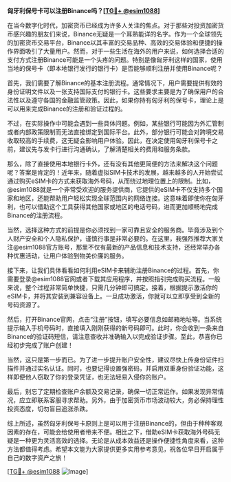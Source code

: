 **匈牙利保号卡可以注册Binance吗？[[TG💪+ @esim1088](https://t.me/s/esim1088)]**

在当今数字化时代，加密货币已经成为许多人关注的焦点。对于那些对投资加密货币感兴趣的朋友们来说，Binance无疑是一个耳熟能详的名字。作为一个全球领先的加密货币交易平台，Binance以其丰富的交易品种、高效的交易体验和便捷的操作界面吸引了大量用户。然而，对于一些生活在海外的用户来说，如何选择合适的支付方式注册Binance可能是一个头疼的问题。特别是像匈牙利这样的国家，使用当地的保号卡（即本地银行发行的银行卡）是否能够顺利注册并使用Binance呢？

首先，我们需要了解Binance的基本注册流程。通常情况下，用户需要提供有效的身份证明文件以及一张支持国际支付的银行卡。这些要求主要是为了确保用户的合法性以及遵守各国的金融监管政策。因此，如果你持有匈牙利的保号卡，理论上是可以用来完成Binance的注册和验证过程的。

不过，在实际操作中可能会遇到一些具体问题。例如，某些银行可能因为外汇管制或者内部政策限制而无法直接绑定到国际平台。此外，部分银行可能会对跨境交易收取较高的手续费，这无疑会影响用户体验。因此，在决定使用匈牙利保号卡之前，建议先与发卡行进行沟通确认，了解清楚相关的费用和服务条款。

那么，除了直接使用本地银行卡外，还有没有其他更简便的方法来解决这个问题呢？答案是肯定的！近年来，随着虚拟SIM卡技术的发展，越来越多的人开始尝试通过购买eSIM卡的方式来获取海外号码，从而绕过地理位置上的限制。比如，@esim1088就是一个非常受欢迎的服务提供商，它提供的eSIM卡不仅支持多个国家和地区，还能帮助用户轻松实现全球范围内的网络连接。这意味着即使你在匈牙利，也可以借助这个工具获得其他国家或地区的电话号码，进而更加顺畅地完成Binance的注册流程。

当然，选择这种方式的前提是你必须找到一家可靠且安全的服务商。毕竟涉及到个人财产安全和个人隐私保护，谨慎行事是非常必要的。在这里，我强烈推荐大家关注@esim1088官方账号，那里不仅有最新的产品信息和技术支持，还经常举办各种优惠活动，让用户体验到物美价廉的服务。

接下来，让我们具体看看如何利用eSIM卡来辅助注册Binance的过程。首先，你需要登录@esim1088官网或者下载其应用程序，并按照指引完成购买流程。一般来说，整个过程非常简单快捷，只需几分钟即可搞定。接着，根据提示激活你的eSIM卡，并将其安装到兼容设备上。一旦成功激活，你就可以立即享受到全新的号码资源了。

然后，打开Binance官网，点击“注册”按钮，填写必要信息如邮箱地址等。当系统提示输入手机号码时，直接填入刚刚获得的新号码即可。此时，你会收到一条来自Binance的验证码短信，请注意查收并准确输入以完成验证步骤。至此，恭喜你已经初步完成了账户创建！

当然，这只是第一步而已。为了进一步提升账户安全性，建议尽快上传身份证件扫描件并通过实名认证。同时，也要记得设置强密码，并启用双重身份验证功能，这样即便他人窃取了你的登录凭证，也无法轻易入侵你的账户。

最后，别忘了定期检查账户余额及交易记录，确保一切正常运作。如果发现异常情况，应立即联系客服寻求帮助。另外，由于加密货币市场波动较大，务必保持理性投资态度，切勿盲目追涨杀跌。

综上所述，虽然匈牙利保号卡原则上是可以用于注册Binance的，但由于种种客观因素的存在，可能会给使用者带来不便。相比之下，借助eSIM卡获取海外号码无疑是一种更为灵活高效的选择。无论是从成本效益还是操作便捷性角度来看，这种方法都值得考虑。希望本文能为大家提供更多实用参考意见，祝各位早日开启属于自己的数字资产之旅！

[[TG💪+ @esim1088](https://t.me/s/esim1088) ![Image](https://i.postimg.cc/4NQfJmqS/Snipaste-2025-05-13-00-14-12.png)]